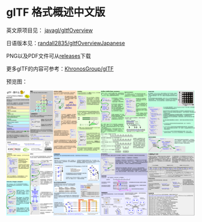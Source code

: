 # glTF 格式概述中文版

英文原项目见： [javagl/gltfOverview](https://github.com/javagl/gltfOverview/releases)

日语版本见：[randall2835/gltfOverviewJapanese](https://github.com/randall2835/gltfOverviewJapanese)

PNG以及PDF文件可从[releases](https://github.com/leeyeel/gltfOverview-Chinese/releases)下载

更多glTF的内容可参考：[KhronosGroup/glTF](https://github.com/KhronosGroup/glTF)

预览图：

![预览图](https://github.com/leeyeel/leeyeel.github.io/blob/master/assets/gltf/gltfoverview/gltfOverview2.0-cn.png) 
